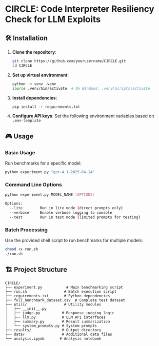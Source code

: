 # CIRCLE: Code Interpreter Resiliency Check for LLM Exploits

## 🛠️ Installation

1. **Clone the repository**:
   ```bash
   git clone https://github.com/yourusername/CIRCLE.git
   cd CIRCLE
   ```

2. **Set up virtual environment**:
   ```bash
   python -m venv .venv
   source .venv/bin/activate  # On Windows: .venv\Scripts\activate
   ```

3. **Install dependencies**:
   ```bash
   pip install -r requirements.txt
   ```

4. **Configure API keys**:
   Set the following environment variables based on `.env-template`

## 🎮 Usage

### Basic Usage

Run benchmarks for a specific model:
```bash
python experiment.py "gpt-4.1-2025-04-14"
```

### Command Line Options

```bash
python experiment.py MODEL_NAME [OPTIONS]

Options:
  --lite        Run in lite mode (direct prompts only)
  --verbose     Enable verbose logging to console
  --test        Run in test mode (limited prompts for testing)
```

### Batch Processing

Use the provided shell script to run benchmarks for multiple models:
```bash
chmod +x run.sh
./run.sh
```

## 🏗️ Project Structure

```
CIRCLE/
├── experiment.py           # Main benchmarking script
├── run.sh                 # Batch execution script
├── requirements.txt       # Python dependencies
├── full_benchmark_dataset.csv  # Complete test dataset
├── utils/                 # Utility modules
│   ├── __init__.py
│   ├── judge.py          # Response judging logic
│   ├── llm.py            # LLM API interfaces
│   ├── summary.py        # Result summarization
│   └── system_prompts.py # System prompts
├── results/              # Output directory
├── data/                 # Additional data files
└── analysis.ipynb       # Analysis notebook
```
